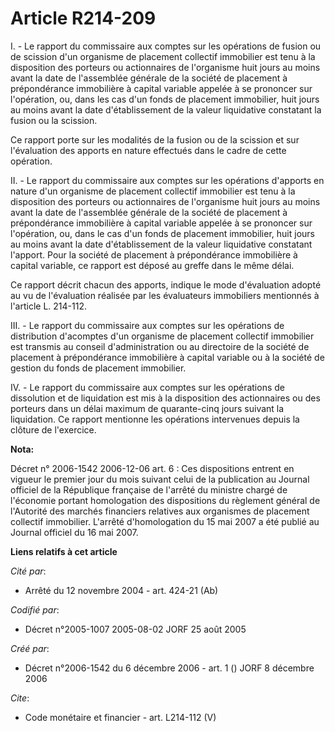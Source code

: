 # Article R214-209

I. - Le rapport du commissaire aux comptes sur les opérations de fusion ou de scission d'un organisme de placement collectif
immobilier est tenu à la disposition des porteurs ou actionnaires de l'organisme huit jours au moins avant la date de
l'assemblée générale de la société de placement à prépondérance immobilière à capital variable appelée à se prononcer sur
l'opération, ou, dans les cas d'un fonds de placement immobilier, huit jours au moins avant la date d'établissement de la
valeur liquidative constatant la fusion ou la scission.

Ce rapport porte sur les modalités de la fusion ou de la scission et sur l'évaluation des apports en nature effectués dans le
cadre de cette opération.

II. - Le rapport du commissaire aux comptes sur les opérations d'apports en nature d'un organisme de placement collectif
immobilier est tenu à la disposition des porteurs ou actionnaires de l'organisme huit jours au moins avant la date de
l'assemblée générale de la société de placement à prépondérance immobilière à capital variable appelée à se prononcer sur
l'opération, ou, dans le cas d'un fonds de placement immobilier, huit jours au moins avant la date d'établissement de la
valeur liquidative constatant l'apport. Pour la société de placement à prépondérance immobilière à capital variable, ce
rapport est déposé au greffe dans le même délai.

Ce rapport décrit chacun des apports, indique le mode d'évaluation adopté au vu de l'évaluation réalisée par les évaluateurs
immobiliers mentionnés à l'article L. 214-112.

III. - Le rapport du commissaire aux comptes sur les opérations de distribution d'acomptes d'un organisme de placement
collectif immobilier est transmis au conseil d'administration ou au directoire de la société de placement à prépondérance
immobilière à capital variable ou à la société de gestion du fonds de placement immobilier.

IV. - Le rapport du commissaire aux comptes sur les opérations de dissolution et de liquidation est mis à la disposition des
actionnaires ou des porteurs dans un délai maximum de quarante-cinq jours suivant la liquidation. Ce rapport mentionne les
opérations intervenues depuis la clôture de l'exercice.

**Nota:**

Décret n° 2006-1542 2006-12-06 art. 6 : Ces dispositions entrent en vigueur le premier jour du mois suivant celui de la
publication au Journal officiel de la République française de l'arrêté du ministre chargé de l'économie portant homologation
des dispositions du règlement général de l'Autorité des marchés financiers relatives aux organismes de placement collectif
immobilier. L'arrêté d'homologation du 15 mai 2007 a été publié au Journal officiel du 16 mai 2007.

**Liens relatifs à cet article**

_Cité par_:

  - Arrêté du 12 novembre 2004 - art. 424-21 (Ab)

_Codifié par_:

  - Décret n°2005-1007 2005-08-02 JORF 25 août 2005

_Créé par_:

  - Décret n°2006-1542 du 6 décembre 2006 - art. 1 () JORF 8 décembre 2006

_Cite_:

  - Code monétaire et financier - art. L214-112 (V)
